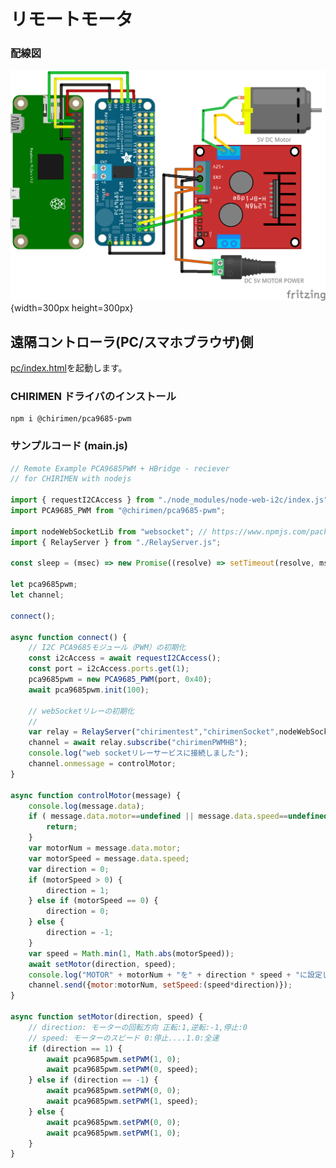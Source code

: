 # リモートモータ

### 配線図

![配線図](../hbridge2-pca9685pwm/schematic.png "schematic"){width=300px height=300px}

## 遠隔コントローラ(PC/スマホブラウザ)側

[pc/index.html](https://codesandbox.io/s/github/chirimen-oh/chirimen.org/tree/master/pizero/src/esm-examples/remote_hbridge_pca9685/pc?module=pc.js)を起動します。

### CHIRIMEN ドライバのインストール

```shell
npm i @chirimen/pca9685-pwm
```

### サンプルコード (main.js)

```javascript
// Remote Example PCA9685PWM + HBridge - reciever
// for CHIRIMEN with nodejs

import { requestI2CAccess } from "./node_modules/node-web-i2c/index.js";
import PCA9685_PWM from "@chirimen/pca9685-pwm";

import nodeWebSocketLib from "websocket"; // https://www.npmjs.com/package/websocket
import { RelayServer } from "./RelayServer.js";

const sleep = (msec) => new Promise((resolve) => setTimeout(resolve, msec));

let pca9685pwm;
let channel;

connect();

async function connect() {
	// I2C PCA9685モジュール（PWM）の初期化
	const i2cAccess = await requestI2CAccess();
	const port = i2cAccess.ports.get(1);
	pca9685pwm = new PCA9685_PWM(port, 0x40);
	await pca9685pwm.init(100);

	// webSocketリレーの初期化
	//
	var relay = RelayServer("chirimentest","chirimenSocket",nodeWebSocketLib,"https://chirimen.org");
	channel = await relay.subscribe("chirimenPWMHB");
	console.log("web socketリレーサービスに接続しました");
	channel.onmessage = controlMotor;
}

async function controlMotor(message) {
	console.log(message.data);
	if ( message.data.motor==undefined || message.data.speed==undefined ){
		return;
	}
	var motorNum = message.data.motor;
	var motorSpeed = message.data.speed;
	var direction = 0;
	if (motorSpeed > 0) {
		direction = 1;
	} else if (motorSpeed == 0) {
		direction = 0;
	} else {
		direction = -1;
	}
	var speed = Math.min(1, Math.abs(motorSpeed));
	await setMotor(direction, speed);
	console.log("MOTOR" + motorNum + "を" + direction * speed + "に設定しました");
	channel.send({motor:motorNum, setSpeed:(speed*direction)});
}

async function setMotor(direction, speed) {
	// direction: モーターの回転方向 正転:1,逆転:-1,停止:0
	// speed: モーターのスピード 0:停止....1.0:全速
	if (direction == 1) {
		await pca9685pwm.setPWM(1, 0);
		await pca9685pwm.setPWM(0, speed);
	} else if (direction == -1) {
		await pca9685pwm.setPWM(0, 0);
		await pca9685pwm.setPWM(1, speed);
	} else {
		await pca9685pwm.setPWM(0, 0);
		await pca9685pwm.setPWM(1, 0);
	}
}
```
